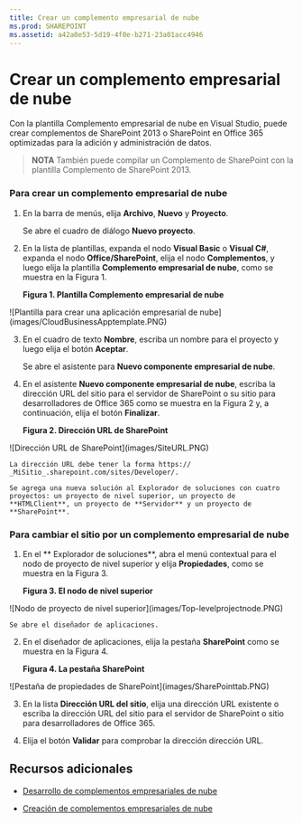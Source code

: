 ```yaml
---
title: Crear un complemento empresarial de nube
ms.prod: SHAREPOINT
ms.assetid: a42a0e53-5d19-4f0e-b271-23a01acc4946
---
```



# Crear un complemento empresarial de nube
Con la plantilla Complemento empresarial de nube en Visual Studio, puede crear complementos de SharePoint 2013 o SharePoint en Office 365 optimizadas para la adición y administración de datos.
> **NOTA**
> También puede compilar un Complemento de SharePoint con la plantilla Complemento de SharePoint 2013. 
  
    
    


### Para crear un complemento empresarial de nube


1. En la barra de menús, elija **Archivo**, **Nuevo** y **Proyecto**.
    
    Se abre el cuadro de diálogo **Nuevo proyecto**.
    
  
2. En la lista de plantillas, expanda el nodo **Visual Basic** o **Visual C#**, expanda el nodo **Office/SharePoint**, elija el nodo **Complementos**, y luego elija la plantilla **Complemento empresarial de nube**, como se muestra en la Figura 1.
    
   **Figura 1. Plantilla Complemento empresarial de nube**

  

!\[Plantilla para crear una aplicación empresarial de nube](images/CloudBusinessApptemplate.PNG)
  

  

  
3. En el cuadro de texto **Nombre**, escriba un nombre para el proyecto y luego elija el botón **Aceptar**.
    
    Se abre el asistente para **Nuevo componente empresarial de nube**.
    
  
4. En el asistente **Nuevo componente empresarial de nube**, escriba la dirección URL del sitio para el servidor de SharePoint o su sitio para desarrolladores de Office 365 como se muestra en la Figura 2 y, a continuación, elija el botón **Finalizar**.
    
   **Figura 2. Dirección URL de SharePoint**

  

!\[Dirección URL de SharePoint](images/SiteURL.PNG)
  

    La dirección URL debe tener la forma https:// _MiSitio_.sharepoint.com/sites/Developer/.
    
    Se agrega una nueva solución al Explorador de soluciones con cuatro proyectos: un proyecto de nivel superior, un proyecto de **HTMLClient**, un proyecto de **Servidor** y un proyecto de **SharePoint**.
    
  

### Para cambiar el sitio por un complemento empresarial de nube


1. En el ** Explorador de soluciones**, abra el menú contextual para el nodo de proyecto de nivel superior y elija **Propiedades**, como se muestra en la Figura 3.
    
   **Figura 3. El nodo de nivel superior**

  

!\[Nodo de proyecto de nivel superior](images/Top-levelprojectnode.PNG)
  

    Se abre el diseñador de aplicaciones.
    
  
2. En el diseñador de aplicaciones, elija la pestaña **SharePoint** como se muestra en la Figura 4.
    
   **Figura 4. La pestaña SharePoint**

  

!\[Pestaña de propiedades de SharePoint](images/SharePointtab.PNG)
  

  

  
3. En la lista **Dirección URL del sitio**, elija una dirección URL existente o escriba la dirección URL del sitio para el servidor de SharePoint o sitio para desarrolladores de Office 365.
    
  
4. Elija el botón **Validar** para comprobar la dirección dirección URL.
    
  

## Recursos adicionales
<a name="bk_addresources"> </a>


-  [Desarrollo de complementos empresariales de nube](develop-cloud-business-add-ins.md)
    
  
-  [Creación de complementos empresariales de nube](create-cloud-business-add-ins.md)
    
  

